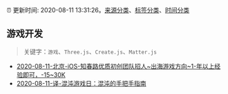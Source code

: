 :alarm_clock: 更新时间: 2020-08-11 13:31:26。[来源分类](../README.md)、[标签分类](../TAGS.md)、[时间分类](../TIMELINE.md)

## 游戏开发


> 关键字：`游戏`、`Three.js`、`Create.js`、`Matter.js`



- [2020-08-11-北京-iOS-知春路优质初创团队招人~出海游戏方向~1-年以上经验即可，-15~30K](https://www.v2ex.com/t/697470) 
- [2020-08-11-译-混沌游戏日：混沌的手把手指南](https://toutiao.io/k/he095kf) 